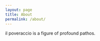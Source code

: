 ```yaml
---
layout: page
title: About
permalink: /about/
---
```


il poveraccio is a figure of profound pathos.
